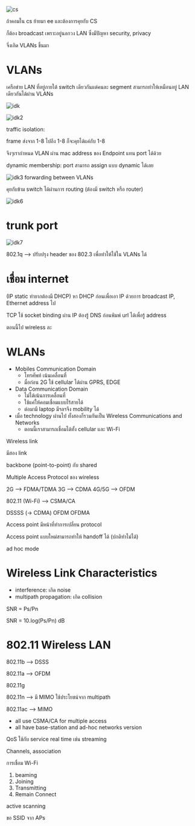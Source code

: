
![cs](https://github.com/Annerez/ITY2S1/blob/main/Introduction%20of%20Network%20System/Network%20Images/Pasted%20image%2020241003093605.png)

ถ้าคอมใน cs ย้ายมา ee และต้องการคุยกับ CS

ก็ต้อง broadcast เพราะอยู่นอกวง LAN ซึ่งมีปัญหา security, privacy

จึ่งเกิด VLANs ขึ้นมา

# VLANs

เครือข่าย LAN ที่อยู่ภายใต้ switch เดียวกันแต่คนละ segment สามารถทำให้เหมือนอยู่ LAN เดียวกันได้ผ่าน VLANs

![idk](https://github.com/Annerez/ITY2S1/blob/main/Introduction%20of%20Network%20System/Network%20Images/Pasted%20image%2020241003094009.png)

![idk2](https://github.com/Annerez/ITY2S1/blob/main/Introduction%20of%20Network%20System/Network%20Images/Pasted%20image%2020241003094017.png)


traffic isolation:

frame ส่งจาก 1-8 ไปถึง 1-8 ก็จะคุยได้แค่กับ 1-8

จึงๆเรากำหนด VLAN ผ่าน mac address  ของ Endpoint แทน port ได้ด้วย

dynamic membership:
port สามารถ assign แบบ dynamic ได้เลย

![idk3](https://github.com/Annerez/ITY2S1/blob/main/Introduction%20of%20Network%20System/Network%20Images/Pasted%20image%2020241003094458.png)
forwarding between VLANs

คุยกับข้าม switch ได้ผ่านการ routing (ต้องมี switch หรือ router)

![idk6](https://github.com/Annerez/ITY2S1/blob/main/Introduction%20of%20Network%20System/Network%20Images/Pasted%20image%2020241003094520.png)



# trunk port

![idk7](https://github.com/Annerez/ITY2S1/blob/main/Introduction%20of%20Network%20System/Network%20Images/Pasted%20image%2020241003094708.png)

802.1q --> ปรับปรุง header ของ 802.3 เพื่อทำให้ใช้ใน VLANs ได้



# เชื่อม internet

(IP static ทำยากต้องมี DHCP)
หา DHCP ก่อนเพื่อเอา IP ด้วยการ broadcast IP, Ethernet address ไป


TCP ใช้ socket binding ผ่าน IP
ต้องรู้ DNS ก่อนพิมพ์ url ได้เพื่อรู้ address


ตอนนี้ไป wireless ละ
# WLANs

- Mobiles Communication Domain
	- โทรศัพท์ เน้นเคลื่อนที่
	- มื่อก่อน 2G ใช้ cellular ได้ผ่าน GPRS, EDGE
- Data Communication Domain
	- ไม่ได้เน้นการเคลื่อนที่
	- ใช้แค่ให้คอมเชื่อมแบบไร้สายได้
	- ต่อมามี laptop มีฯลฯจึง mobility ได้ 
- เมื่อ technology ผ่านไป ทั้งสองก็รวมกันเป็น Wireless Communications and Networks
	- ตอนนี้เราสามารถเชื่อมได้ทั้ง cellular และ Wi-Fi


Wireless link

มีสอง link

backbone (point-to-point) กับ shared

Multiple Access Protocol ของ wireless

2G --> FDMA/TDMA
3G --> CDMA
4G/5G --> OFDM

802.11 (Wi-Fi) --> CSMA/CA

DSSSS (-> CDMA)
OFDM
OFDMA

Access point มีหน้าที่ทำการเปลี่ยน protocol

Access point แบบใหม่สามารถทำให้ handoff ได้ (ปกติทำไม่ได้)

ad hoc mode


# Wireless Link Characteristics

- interference: เกิด noise
- multipath propagation: เกิด collision

SNR = Ps/Pn

SNR = 10.log(Ps/Pn) dB


# 802.11 Wireless LAN

802.11b --> DSSS

802.11a --> OFDM

802.11g

802.11n --> มี MIMO ใช้ประโยชน์จาก multipath

802.11ac --> MIMO

- all use CSMA/CA for multiple access
- all have base-station and ad-hoc networks version

QoS ใช้กับ service real time เช่น streaming



Channels, association

การเชื่อม Wi-Fi
1. beaming
2. Joining
3. Transmitting
4. Remain Connect


active scanning

ขอ SSID จาก APs
